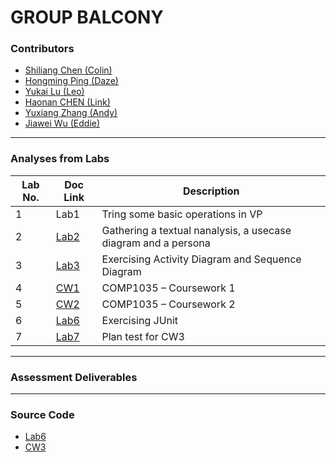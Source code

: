 # GROUP BALCONY
### Contributors 
- [Shiliang Chen (Colin)](contributors/scysc1.md)
- [Hongming Ping (Daze)](contributors/daze.md)
- [Yukai Lu (Leo)](contributors/scyyl6.md)
- [Haonan CHEN (Link)](contributors/Link.md)
- [Yuxiang Zhang (Andy)](contributors/scyyz5.md)
- [Jiawei Wu (Eddie)](contributors/wjw.md)

***
### Analyses from Labs

|Lab No.|Doc Link|Description|
|---|---|---|
|1|Lab1|Tring some basic operations in VP|
|2|[Lab2](docs/lab2.md)|Gathering a textual nanalysis, a usecase diagram and a persona|
|3|[Lab3](docs/lab3.md)|Exercising Activity Diagram and Sequence Diagram|
|4|[CW1](docs/cw1.md)|COMP1035 – Coursework 1 |
|5|[CW2](docs/cw2.md)|COMP1035 – Coursework 2 |
|6|[Lab6](docs/lab6.md)|Exercising JUnit|
|7|[Lab7](src/CW3/testplan.md)|Plan test for CW3|

***
### Assessment Deliverables


***
### Source Code

- [Lab6](src/LAB%2006)
- [CW3](src/CW3)
